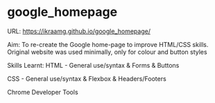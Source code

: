 # google_homepage
URL: https://ikraamg.github.io/google_homepage/


Aim: To re-create the Google home-page to improve HTML/CSS skills. Original website was used minimally, only for colour and button styles

Skills Learnt:
HTML -  General use/syntax & 
        Forms & 
        Buttons

CSS -   General use/syntax & 
        Flexbox &
        Headers/Footers 

Chrome Developer Tools
